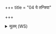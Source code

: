 +++
title = "04 ये तन्त्रिया"

+++
<details><summary>मूलम् (WS)</summary>

ये तन्त्रिया जल्प्या- प्रोर्णुवन्ति स्वप्नं दुर्भुतमभि ये किरन्ति ।  
ये देवानां धर्मधृतो बभूवुस्तेभ्यः सर्वेभ्यो नमसा विधेम ॥ ४ ॥
</details>